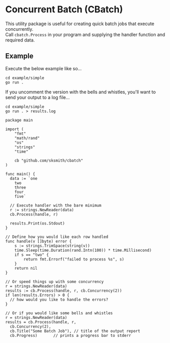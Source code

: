 # Concurrent Batch (CBatch)

This utility package is useful for creating quick batch jobs that execute concurrently.  
Call `cbatch.Process` in your program and supplying the handler function and required data.

## Example

Execute the below example like so...

```shell
cd example/simple
go run .
```

If you uncomment the version with the bells and whistles, you'll want to send your output
to a log file...

```shell
cd example/simple
go run . > results.log
```

```golang
package main

import (
	"fmt"
	"math/rand"
	"os"
	"strings"
	"time"

	cb "github.com/sksmith/cbatch"
)

func main() {
  data := `one
    two
    three
    four
    five`

  // Execute handler with the bare minimum
  r := strings.NewReader(data)
  cb.Process(handle, r)
  
  results.Print(os.Stdout)
}

// Define how you would like each row handled
func handle(v []byte) error {
	s := strings.TrimSpace(string(v))
	time.Sleep(time.Duration(rand.Intn(100)) * time.Millisecond)
	if s == "two" {
		return fmt.Errorf("failed to process %s", s)
	}
	return nil
}
```

```golang
// Or speed things up with some concurrency
r = strings.NewReader(data)
results := cb.Process(handle, r, cb.Concurrency(2))
if len(results.Errors) > 0 {
  // how would you like to handle the errors?
}
```

```golang
// Or if you would like some bells and whistles
r = strings.NewReader(data)
results = cb.Process(handle, r,
  cb.Concurrency(2),
  cb.Title("Some Batch Job"), // title of the output report
  cb.Progress)       // prints a progress bar to stderr
```